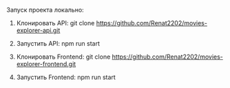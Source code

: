 Запуск проекта локально:

1. Клонировать API: 
    git clone https://github.com/Renat2202/movies-explorer-api.git
    
2. Запустить API:
    npm run start
    
3. Клонировать Frontend:
    git clone https://github.com/Renat2202/movies-explorer-frontend.git
    
4. Запустить Frontend:
    npm run start
